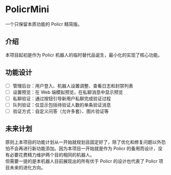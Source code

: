 # PolicrMini

一个只保留本质功能的 Policr 精简版。

## 介绍

本项目起初是作为 Policr 机器人的临时替代品诞生，最小化的实现了核心功能。

## 功能设计

- [ ] 管理后台：用户登入、机器人设置调整、查看日志和封禁列表
- [ ] 设置预览：在 Web 端模拟预览，在私聊消息中显示预览
- [ ] 私聊验证：通过按钮引导新用户私聊完成验证过程
- [ ] 队列验证：仅显示包括待验证人数的单条验证消息
- [ ] 验证方式：自定义问答（允许多套）、图片验证等

## 未来计划

原则上本项目的功能计划从一开始就规划且固定好了，除了优化和修复问题以外恐怕不会再进行新功能添加。因为本项目一开始就是作为 Policr 的备用而设计，没有必要花费精力维护两个目的相同的机器人。  
但需要一提的是本机器人目前展现出的所有优于 Policr 的设计也代表了 Policr 项目未来的进化方向。
